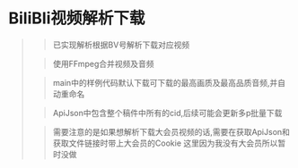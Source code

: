 # BiliBli视频解析下载
>>已实现解析根据BV号解析下载对应视频
>
>>使用FFmpeg合并视频及音频
> 
>>main中的样例代码默认下载可下载的最高画质及最高品质音频,并自动重命名
> 
>>ApiJson中包含整个稿件中所有的cid,后续可能会更新多p批量下载
> 
>>需要注意的是如果想解析下载大会员视频的话,需要在获取ApiJson和获取文件链接时带上大会员的Cookie
> 这里因为我没有大会员所以暂时没做
